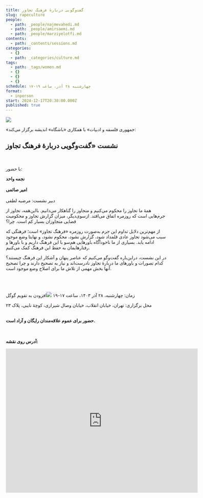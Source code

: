 ```yaml
---
title: گفت‌وگویی دربارهٔ فرهنگ تجاوز
slug: rapeculture
people:
  - path: _people/najmevahedi.md
  - path: _people/amirsaemi.md
  - path: _people/marziyelotfi.md
contents:
  - path: _contents/sessions.md
categories:
  - {}
  - path: _categories/culture.md
tags:
  - path: _tags/women.md
  - {}
  - {}
  - {}
schedule: چهار‌شنبه ۲۸ آذر، ساعت ۱۹-۱۷
format:
  - inperson
start: 2024-12-17T20:30:00.000Z
published: true
---
```


![](https://assets.tina.io/b6b0cb5c-4b1b-43f4-9bea-8d6867c09320/رویدادها/poster-2.jpg)

«جمهوری فلسفه و ادبیات» با همکاری «باشگاه» اندیشه برگزار می‌کند:

## نشست «گفت‌وگویی دربارهٔ فرهنگ تجاوز
<br><br>
با حضور:

**نجمه واحد**
<br><br>
**امیر صائمی**
<br><br>
دبیر نشست: مرضیه لطفی

همۀ ما تجاوز را محکوم می‌کنیم و متجاوز را گناهکار می‌دانیم. با‌این‌همه، تجاوز از جرم‌هایی است که روزمره اتفاق می‌افتد. از‌سوی‌دیگر، میزان گزارش تجاوز و محکومیت قضایی متجاوزان بسیار کم است. چرا؟ 

از مهم‌ترین دلایل تداوم این جرم  به‌صورت روزمره «فرهنگ تجاوز» است؛ فرهنگی که سبب می‌شود تجاوز‌ عادی قلمداد شود، گزارش نشود، محکوم نشود، و نهایتا وضع موجود ادامه یابد. بسیاری از ما ناخودآگاه باورهایی هم‌سو با این فرهنگ داریم و با باورها و رفتارهایمان به حفظ این فرهنگ کمک می‌کنیم. 

در این نشست، دراین‌باره گفت‌وگو می‌کنیم که عناصر پنهان و آشکار این فرهنگ چیستند؟ کدام تصورات و باورهای ما دربارۀ تجاوز نادرست‌اند و نیاز به تصحیح دارند و چرا تصحیح آنها بخش مهمی از تلاش ما برای اصلاح وضع موجود است.

<br><br><br>
زمان: چهارشنبه، ۲۸ آذر ۱۴۰۳، ساعت ۱۷-۱۹ <a target="_blank" href="https://calendar.google.com/calendar/event?action=TEMPLATE&amp;tmeid=Nzl1NGVmNmJ1ZTY1ZzFwOGZtdHIwZzhldjggam9taG91cmlmYWxzYWZlQG0&amp;tmsrc=jomhourifalsafe%40gmail.com"><img border="0" src="https://www.google.com/calendar/images/ext/gc_button1_en.gif"></a>افزودن به تقویم گوگل</a>

محل برگزاری: تهران، خیابان انقلاب، خیابان وصال شیرازی، کوچهٔ نایبی، پلاک ۲۳
<br><br>

**حضور برای عموم علاقه‌مندان رایگان و آزاد است.**

<br><br>
**آدرس روی نقشه:**

<iframe src="https://www.google.com/maps/embed?pb=!1m17!1m12!1m3!1d3239.9701159679107!2d51.400496999999994!3d35.702352999999995!2m3!1f0!2f0!3f0!3m2!1i1024!2i768!4f13.1!3m2!1m1!2zMzXCsDQyJzA4LjUiTiA1McKwMjQnMDEuOCJF!5e0!3m2!1sen!2s!4v1727792460938!5m2!1sen!2s" width="600" height="450" style="border:0;" allowfullscreen="" loading="lazy" referrerpolicy="no-referrer-when-downgrade"></iframe>



